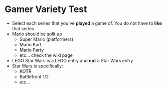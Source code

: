 # Gamer Variety Test
- Select each series that you've **played** a game of. You do not have to **like** that series
- Mario should be split up
  - Super Mario (platformers)
  - Mario Kart
  - Mario Party
  - etc... check the wiki page
- LEGO Star Wars is a LEGO entry and **not** a Star Wars entry
- Star Wars is specifically:
  - KOTR
  - Battlefront 1/2
  - etc...